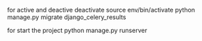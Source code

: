 for active and deactive 
deactivate
source env/bin/activate
python manage.py migrate django_celery_results

for start the project 
python manage.py runserver
